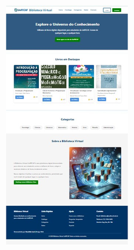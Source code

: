 

![image alt](https://github.com/EvanildoLeal/PROJETOS-DESIGN-WEB/blob/cce28ee97a54019cfc85bc77e09f4019ba69fd00/PROJETO%20UniFECAF/Projeto%20Biblioteca%20UniFECAF.jpg)

